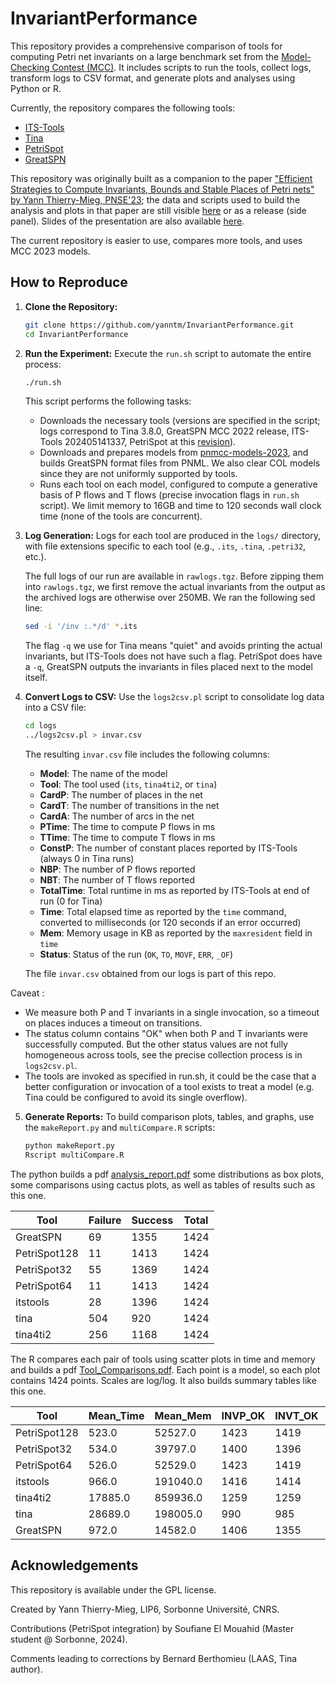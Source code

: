 # InvariantPerformance

This repository provides a comprehensive comparison of tools for computing Petri net invariants on a large benchmark set from the [Model-Checking Contest (MCC)](https://mcc.lip6.fr). It includes scripts to run the tools, collect logs, transform logs to CSV format, and generate plots and analyses using Python or R.

Currently, the repository compares the following tools:
* [ITS-Tools](https://github.com/lip6/ITSTools)
* [Tina](https://projects.laas.fr/tina/index.php)
* [PetriSpot](https://github.com/yanntm/PetriSpot)
* [GreatSPN](https://github.com/greatspn/SOURCES)

This repository was originally built as a companion to the paper ["Efficient Strategies to Compute Invariants, Bounds and Stable Places of Petri nets" by Yann Thierry-Mieg, PNSE'23](https://hal.science/hal-04142675); the data and scripts used to build the analysis and plots in that paper are still visible [here](https://github.com/yanntm/InvariantPerformance/tree/PNSE23) or as a release (side panel). Slides of the presentation are also available [here](https://github.com/yanntm/InvariantPerformance/blob/master/PNSE23_vfinal.pdf).

The current repository is easier to use, compares more tools, and uses MCC 2023 models.

## How to Reproduce

1. **Clone the Repository:**
   ```bash
   git clone https://github.com/yanntm/InvariantPerformance.git
   cd InvariantPerformance
   ```

2. **Run the Experiment:**
   Execute the `run.sh` script to automate the entire process:
   ```bash
   ./run.sh
   ```
   This script performs the following tasks:
   * Downloads the necessary tools (versions are specified in the script; logs correspond to Tina 3.8.0, GreatSPN MCC 2022 release, ITS-Tools 202405141337, PetriSpot at this [revision](https://github.com/yanntm/PetriSpot/commit/7b8898f36256cad5382452f03952d08db6605a42)).
   * Downloads and prepares models from [pnmcc-models-2023](https://github.com/yanntm/pnmcc-models-2023), and builds GreatSPN format files from PNML. We also clear COL models since they are not uniformly supported by tools.
   * Runs each tool on each model, configured to compute a generative basis of P flows and T flows (precise invocation flags in `run.sh` script). We limit memory to 16GB and time to 120 seconds wall clock time (none of the tools are concurrent).

3. **Log Generation:**
   Logs for each tool are produced in the `logs/` directory, with file extensions specific to each tool (e.g., `.its`, `.tina`, `.petri32`, etc.).

   The full logs of our run are available in `rawlogs.tgz`. Before zipping them into `rawlogs.tgz`, we first remove the actual invariants from the output as the archived logs are otherwise over 250MB. We ran the following sed line:
   ```bash
   sed -i '/inv :.*/d' *.its
   ```
   The flag `-q` we use for Tina means "quiet" and avoids printing the actual invariants, but ITS-Tools does not have such a flag. PetriSpot does have a `-q`, GreatSPN outputs the invariants in files placed next to the model itself.

4. **Convert Logs to CSV:**
   Use the `logs2csv.pl` script to consolidate log data into a CSV file:
   ```bash
   cd logs
   ../logs2csv.pl > invar.csv
   ```
   The resulting `invar.csv` file includes the following columns:
   * **Model**: The name of the model
   * **Tool**: The tool used (`its`, `tina4ti2`, or `tina`)
   * **CardP**: The number of places in the net
   * **CardT**: The number of transitions in the net
   * **CardA**: The number of arcs in the net
   * **PTime**: The time to compute P flows in ms
   * **TTime**: The time to compute T flows in ms
   * **ConstP**: The number of constant places reported by ITS-Tools (always 0 in Tina runs)
   * **NBP**: The number of P flows reported
   * **NBT**: The number of T flows reported
   * **TotalTime**: Total runtime in ms as reported by ITS-Tools at end of run (0 for Tina)
   * **Time**: Total elapsed time as reported by the `time` command, converted to milliseconds (or 120 seconds if an error occurred)
   * **Mem**: Memory usage in KB as reported by the `maxresident` field in `time`
   * **Status**: Status of the run (`OK`, `TO`, `MOVF`, `ERR`, `_OF`)

   The file `invar.csv` obtained from our logs is part of this repo. 

Caveat : 
 * We measure both P and T invariants in a single invocation, so a timeout on places induces a timeout on transitions. 
 * The status column contains "OK" when both P and T invariants were successfully computed. But the other status values are not fully homogeneous across tools, see the precise collection process is in `logs2csv.pl`. 
 * The tools are invoked as specified in run.sh, it could be the case that a better configuration or invocation of a tool exists to treat a model (e.g. Tina could be configured to avoid its single overflow).

5. **Generate Reports:**
   To build comparison plots, tables, and graphs, use the `makeReport.py` and `multiCompare.R` scripts:
   ```bash
   python makeReport.py
   Rscript multiCompare.R
   ```
   
The python builds a pdf [analysis_report.pdf](./analysis_report.pdf) some distributions as box plots, some comparisons using cactus plots, as well as tables of results such as this one.   

| Tool         | Failure | Success | Total |
|--------------|---------|---------|-------|
| GreatSPN     | 69      | 1355    | 1424  |
| PetriSpot128 | 11      | 1413    | 1424  |
| PetriSpot32  | 55      | 1369    | 1424  |
| PetriSpot64  | 11      | 1413    | 1424  |
| itstools     | 28      | 1396    | 1424  |
| tina         | 504     | 920     | 1424  |
| tina4ti2     | 256     | 1168    | 1424  |

The R compares each pair of tools using scatter plots in time and memory and builds a pdf [Tool_Comparisons.pdf](./Tool_Comparisons.pdf).
Each point is a model, so each plot contains 1424 points. Scales are log/log.
It also builds summary tables like this one.

| Tool          | Mean_Time | Mean_Mem | INVP_OK | INVT_OK | Status_OK | Status_OK_OF | Status_OK_OF_OF | Status_TO | Status_UNK | Status_TO_OF | Status_MOVF_OF |
|---------------|-----------|----------|---------|---------|-----------|--------------|-----------------|------------|------------|--------------|----------------|
| PetriSpot128  | 523.0     | 52527.0  | 1423    | 1419    | 1413      | 4            | 2               | 3          | 2          | 0            | 0              |
| PetriSpot32   | 534.0     | 39797.0  | 1400    | 1396    | 1369      | 24           | 3               | 27         | 1          | 0            | 0              |
| PetriSpot64   | 526.0     | 52529.0  | 1423    | 1419    | 1413      | 4            | 2               | 3          | 2          | 0            | 0              |
| itstools      | 966.0     | 191040.0 | 1416    | 1414    | 1396      | 14           | 5               | 8          | 0          | 1            | 0              |
| tina4ti2      | 17885.0   | 859936.0 | 1259    | 1259    | 1259      | 0            | 0               | 164        | 0          | 0            | 1              |
| tina          | 28689.0   | 198005.0 | 990     | 985     | 985       | 0            | 0               | 298        | 0          | 0            | 141            |
| GreatSPN      | 972.0     | 14582.0  | 1406    | 1355    | 1355      | 0            | 0               | 0          | 69         | 0            | 0              |


## Acknowledgements

This repository is available under the GPL license.

Created by Yann Thierry-Mieg, LIP6, Sorbonne Université, CNRS.

Contributions (PetriSpot integration) by Soufiane El Mouahid (Master student @ Sorbonne, 2024).

Comments leading to corrections by Bernard Berthomieu (LAAS, Tina author).

